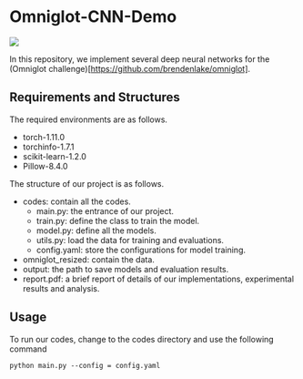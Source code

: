 # Omniglot-CNN-Demo
 
![](https://visitor-badge.glitch.me/badge?page_id=Doslim.Omniglot-CNN-Demo)

In this repository, we implement several deep neural networks for the (Omniglot challenge)[https://github.com/brendenlake/omniglot]. 

## Requirements and Structures

The required environments are as follows.

- torch-1.11.0
- torchinfo-1.7.1
- scikit-learn-1.2.0
- Pillow-8.4.0

The structure of our project is as follows.
- codes: contain all the codes.
  - main.py: the entrance of our project.
  - train.py: define the class to train the model.
  - model.py: define all the models.
  - utils.py: load the data for training and evaluations.
  - config.yaml: store the configurations for model training.
- omniglot_resized: contain the data.
- output: the path to save models and evaluation results.
- report.pdf: a brief report of details of our implementations, experimental results and analysis.

## Usage
To run our codes, change to the codes directory and use the following command
```
python main.py --config = config.yaml
```

